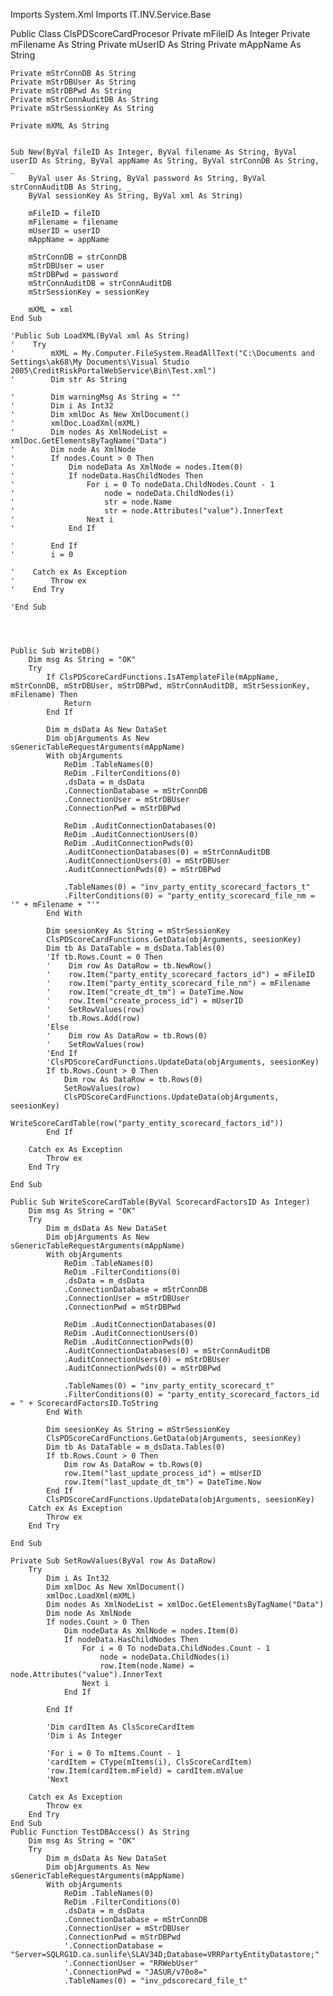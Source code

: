 Imports System.Xml
Imports IT.INV.Service.Base


Public Class ClsPDScoreCardProcesor
    Private mFileID As Integer
    Private mFilename As String
    Private mUserID As String
    Private mAppName As String

    Private mStrConnDB As String
    Private mStrDBUser As String
    Private mStrDBPwd As String
    Private mStrConnAuditDB As String
    Private mStrSessionKey As String

    Private mXML As String


    Sub New(ByVal fileID As Integer, ByVal filename As String, ByVal userID As String, ByVal appName As String, ByVal strConnDB As String, _
        ByVal user As String, ByVal password As String, ByVal strConnAuditDB As String, _
        ByVal sessionKey As String, ByVal xml As String)

        mFileID = fileID
        mFilename = filename
        mUserID = userID
        mAppName = appName

        mStrConnDB = strConnDB
        mStrDBUser = user
        mStrDBPwd = password
        mStrConnAuditDB = strConnAuditDB
        mStrSessionKey = sessionKey

        mXML = xml
    End Sub

    'Public Sub LoadXML(ByVal xml As String)
    '    Try
    '        mXML = My.Computer.FileSystem.ReadAllText("C:\Documents and Settings\ak68\My Documents\Visual Studio 2005\CreditRiskPortalWebService\Bin\Test.xml")
    '        Dim str As String

    '        Dim warningMsg As String = ""
    '        Dim i As Int32
    '        Dim xmlDoc As New XmlDocument()
    '        xmlDoc.LoadXml(mXML)
    '        Dim nodes As XmlNodeList = xmlDoc.GetElementsByTagName("Data")
    '        Dim node As XmlNode
    '        If nodes.Count > 0 Then
    '            Dim nodeData As XmlNode = nodes.Item(0)
    '            If nodeData.HasChildNodes Then
    '                For i = 0 To nodeData.ChildNodes.Count - 1
    '                    node = nodeData.ChildNodes(i)
    '                    str = node.Name
    '                    str = node.Attributes("value").InnerText
    '                Next i
    '            End If

    '        End If
    '        i = 0

    '    Catch ex As Exception
    '        Throw ex
    '    End Try

    'End Sub




    Public Sub WriteDB()
        Dim msg As String = "OK"
        Try
            If ClsPDScoreCardFunctions.IsATemplateFile(mAppName, mStrConnDB, mStrDBUser, mStrDBPwd, mStrConnAuditDB, mStrSessionKey, mFilename) Then
                Return
            End If

            Dim m_dsData As New DataSet
            Dim objArguments As New sGenericTableRequestArguments(mAppName)
            With objArguments
                ReDim .TableNames(0)
                ReDim .FilterConditions(0)
                .dsData = m_dsData
                .ConnectionDatabase = mStrConnDB
                .ConnectionUser = mStrDBUser
                .ConnectionPwd = mStrDBPwd

                ReDim .AuditConnectionDatabases(0)
                ReDim .AuditConnectionUsers(0)
                ReDim .AuditConnectionPwds(0)
                .AuditConnectionDatabases(0) = mStrConnAuditDB
                .AuditConnectionUsers(0) = mStrDBUser
                .AuditConnectionPwds(0) = mStrDBPwd

                .TableNames(0) = "inv_party_entity_scorecard_factors_t"
                .FilterConditions(0) = "party_entity_scorecard_file_nm = '" + mFilename + "'"
            End With

            Dim seesionKey As String = mStrSessionKey
            ClsPDScoreCardFunctions.GetData(objArguments, seesionKey)
            Dim tb As DataTable = m_dsData.Tables(0)
            'If tb.Rows.Count = 0 Then
            '    Dim row As DataRow = tb.NewRow()
            '    row.Item("party_entity_scorecard_factors_id") = mFileID
            '    row.Item("party_entity_scorecard_file_nm") = mFilename
            '    row.Item("create_dt_tm") = DateTime.Now
            '    row.Item("create_process_id") = mUserID
            '    SetRowValues(row)
            '    tb.Rows.Add(row)
            'Else
            '    Dim row As DataRow = tb.Rows(0)
            '    SetRowValues(row)
            'End If
            'ClsPDScoreCardFunctions.UpdateData(objArguments, seesionKey)
            If tb.Rows.Count > 0 Then
                Dim row As DataRow = tb.Rows(0)
                SetRowValues(row)
                ClsPDScoreCardFunctions.UpdateData(objArguments, seesionKey)
                WriteScoreCardTable(row("party_entity_scorecard_factors_id"))
            End If

        Catch ex As Exception
            Throw ex
        End Try

    End Sub

    Public Sub WriteScoreCardTable(ByVal ScorecardFactorsID As Integer)
        Dim msg As String = "OK"
        Try
            Dim m_dsData As New DataSet
            Dim objArguments As New sGenericTableRequestArguments(mAppName)
            With objArguments
                ReDim .TableNames(0)
                ReDim .FilterConditions(0)
                .dsData = m_dsData
                .ConnectionDatabase = mStrConnDB
                .ConnectionUser = mStrDBUser
                .ConnectionPwd = mStrDBPwd

                ReDim .AuditConnectionDatabases(0)
                ReDim .AuditConnectionUsers(0)
                ReDim .AuditConnectionPwds(0)
                .AuditConnectionDatabases(0) = mStrConnAuditDB
                .AuditConnectionUsers(0) = mStrDBUser
                .AuditConnectionPwds(0) = mStrDBPwd

                .TableNames(0) = "inv_party_entity_scorecard_t"
                .FilterConditions(0) = "party_entity_scorecard_factors_id = " + ScorecardFactorsID.ToString
            End With

            Dim seesionKey As String = mStrSessionKey
            ClsPDScoreCardFunctions.GetData(objArguments, seesionKey)
            Dim tb As DataTable = m_dsData.Tables(0)
            If tb.Rows.Count > 0 Then
                Dim row As DataRow = tb.Rows(0)
                row.Item("last_update_process_id") = mUserID
                row.Item("last_update_dt_tm") = DateTime.Now
            End If
            ClsPDScoreCardFunctions.UpdateData(objArguments, seesionKey)
        Catch ex As Exception
            Throw ex
        End Try

    End Sub

    Private Sub SetRowValues(ByVal row As DataRow)
        Try
            Dim i As Int32
            Dim xmlDoc As New XmlDocument()
            xmlDoc.LoadXml(mXML)
            Dim nodes As XmlNodeList = xmlDoc.GetElementsByTagName("Data")
            Dim node As XmlNode
            If nodes.Count > 0 Then
                Dim nodeData As XmlNode = nodes.Item(0)
                If nodeData.HasChildNodes Then
                    For i = 0 To nodeData.ChildNodes.Count - 1
                        node = nodeData.ChildNodes(i)
                        row.Item(node.Name) = node.Attributes("value").InnerText
                    Next i
                End If

            End If

            'Dim cardItem As ClsScoreCardItem
            'Dim i As Integer

            'For i = 0 To mItems.Count - 1
            'cardItem = CType(mItems(i), ClsScoreCardItem)
            'row.Item(cardItem.mField) = cardItem.mValue
            'Next

        Catch ex As Exception
            Throw ex
        End Try
    End Sub
    Public Function TestDBAccess() As String
        Dim msg As String = "OK"
        Try
            Dim m_dsData As New DataSet
            Dim objArguments As New sGenericTableRequestArguments(mAppName)
            With objArguments
                ReDim .TableNames(0)
                ReDim .FilterConditions(0)
                .dsData = m_dsData
                .ConnectionDatabase = mStrConnDB
                .ConnectionUser = mStrDBUser
                .ConnectionPwd = mStrDBPwd
                '.ConnectionDatabase = "Server=SQLRG1D.ca.sunlife\SLAV34D;Database=VRRPartyEntityDatastore;"
                '.ConnectionUser = "RRWebUser"
                '.ConnectionPwd = "JASUR/v70o8="
                .TableNames(0) = "inv_pdscorecard_file_t"

